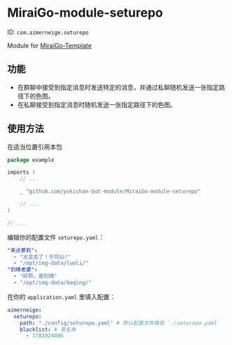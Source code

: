 # MiraiGo-module-seturepo

ID: `com.aimerneige.seturepo`

Module for [MiraiGo-Template](https://github.com/Logiase/MiraiGo-Template)

## 功能

- 在群聊中接受到指定消息时发送特定的消息，并通过私聊随机发送一张指定路径下的色图。
- 在私聊接受到指定消息时随机发送一张指定路径下的色图。

## 使用方法

在适当位置引用本包

```go
package example

imports (
    // ...

    _ "github.com/yukichan-bot-module/MiraiGo-module-seturepo"

    // ...
)

// ...
```

编辑你的配置文件 `seturepo.yaml`：

```yaml
"来点萝莉":
  - "太变态了！不可以!"
  - "/opt/img-data/luoli/"
"刻晴老婆":
  - "好耶，是刻晴"
  - "/opt/img-data/keqing/"
```

在你的 `application.yaml` 里填入配置：


```yaml
aimerneige:
  seturepo:
    path: "./config/seturepo.yaml" # 默认配置文件路径 `./seturepo.yaml`
    blacklist: # 黑名单
      - 1781924496
```

